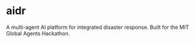 # aidr
A multi-agent AI platform for integrated disaster response. Built for the MIT Global Agents Hackathon.
